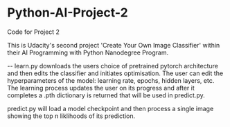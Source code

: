 # Python-AI-Project-2
Code for Project 2 

This is Udacity's second project 'Create Your Own Image Classifier' within their AI Programming with Python Nanodegree Program. 

-- learn.py downloads the users choice of pretrained pytorch architecture and then edits the classifier and initiates 
optimisation. The user can edit the hyperparameters of the model: learning rate, epochs, hidden layers, etc. The learning process 
updates the user on its progress and after it completes a .pth dictionary is returned that will be used in predict.py.

predict.py will load a model checkpoint and then process a single image showing the top n liklihoods of its prediction. 

